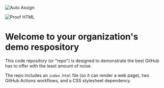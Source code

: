 ![Auto Assign](https://github.com/ModernLibre/demo-repository/actions/workflows/auto-assign.yml/badge.svg)

![Proof HTML](https://github.com/ModernLibre/demo-repository/actions/workflows/proof-html.yml/badge.svg)

# Welcome to your organization's demo respository
This code repository (or "repo") is designed to demonstrate the best GitHub has to offer with the least amount of noise.

The repo includes an `index.html` file (so it can render a web page), two GitHub Actions workflows, and a CSS stylesheet dependency.
